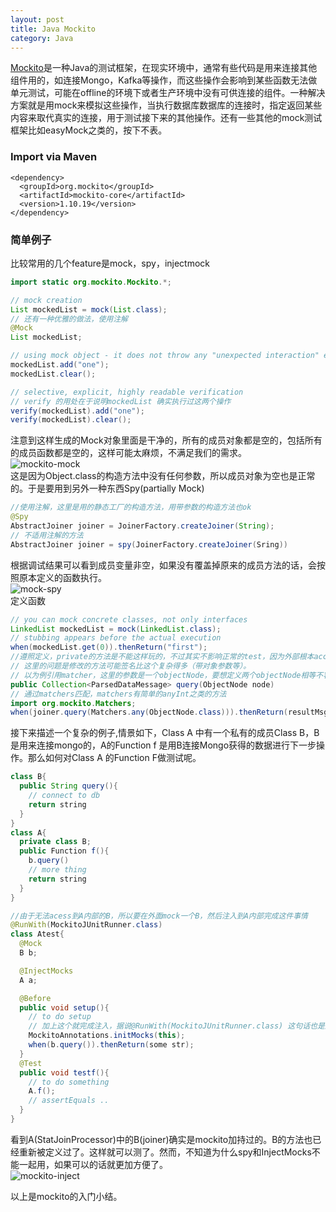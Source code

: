 ```yaml
---
layout: post
title: Java Mockito
category: Java
---
```


[Mockito](http://mockito.org/)是一种Java的测试框架，在现实环境中，通常有些代码是用来连接其他组件用的，如连接Mongo，Kafka等操作，而这些操作会影响到某些函数无法做单元测试，可能在offline的环境下或者生产环境中没有可供连接的组件。一种解决方案就是用mock来模拟这些操作，当执行数据库数据库的连接时，指定返回某些内容来取代真实的连接，用于测试接下来的其他操作。还有一些其他的mock测试框架比如easyMock之类的，按下不表。

### Import via Maven
```
<dependency>
  <groupId>org.mockito</groupId>
  <artifactId>mockito-core</artifactId>
  <version>1.10.19</version>
</dependency>
```

### 简单例子
比较常用的几个feature是mock，spy，injectmock  

```Java  
import static org.mockito.Mockito.*;  

// mock creation  
List mockedList = mock(List.class);  
// 还有一种优雅的做法，使用注解  
@Mock  
List mockedList;  

// using mock object - it does not throw any "unexpected interaction" exception  
mockedList.add("one");  
mockedList.clear();  

// selective, explicit, highly readable verification  
// verify 的用处在于说明mockedList 确实执行过这两个操作  
verify(mockedList).add("one");  
verify(mockedList).clear();  
```  
注意到这样生成的Mock对象里面是干净的，所有的成员对象都是空的，包括所有的成员函数都是空的，这样可能太麻烦，不满足我们的需求。  
![mockito-mock][mockito-mock-png]  
这是因为Object.class的构造方法中没有任何参数，所以成员对象为空也是正常的。于是要用到另外一种东西Spy(partially Mock)  

```Java
//使用注解，这里是用的静态工厂的构造方法，用带参数的构造方法也ok
@Spy  
AbstractJoiner joiner = JoinerFactory.createJoiner(String);  
// 不适用注解的方法
AbstractJoiner joiner = spy(JoinerFactory.createJoiner(Sring))  
```
根据调试结果可以看到成员变量非空，如果没有覆盖掉原来的成员方法的话，会按照原本定义的函数执行。  
![mock-spy][mockito-spy-png]  
定义函数

```Java
// you can mock concrete classes, not only interfaces  
LinkedList mockedList = mock(LinkedList.class);  
// stubbing appears before the actual execution  
when(mockedList.get(0)).thenReturn("first");  
//遵照定义，private的方法是不能这样玩的，不过其实不影响正常的test，因为外部根本access不到这个方法。
// 这里的问题是修改的方法可能签名比这个复杂得多（带对象参数等）。
// 以为例引用matcher，这里的参数是一个objectNode，要想定义两个objectNode相等不容易，最好的方法是忽略参数是否相等，只要class相同就好  
public Collection<ParsedDataMessage> query(ObjectNode node)
// 通过matchers匹配，matchers有简单的anyInt之类的方法
import org.mockito.Matchers;  
when(joiner.query(Matchers.any(ObjectNode.class))).thenReturn(resultMsgs);  
```
接下来描述一个复杂的例子,情景如下，Class A 中有一个私有的成员Class B，B是用来连接mongo的，A的Function f 是用B连接Mongo获得的数据进行下一步操作。那么如何对Class A 的Function F做测试呢。

```Java
class B{  
  public String query(){  
    // connect to db  
    return string  
  }  
}  
class A{  
  private class B;  
  public Function f(){  
    b.query()  
    // more thing  
    return string  
  }  
}  

//由于无法acess到A内部的B，所以要在外面mock一个B，然后注入到A内部完成这件事情
@RunWith(MockitoJUnitRunner.class)  
class Atest{
  @Mock
  B b;

  @InjectMocks
  A a;

  @Before  
  public void setup(){  
    // to do setup
    // 加上这个就完成注入，据说@RunWith(MockitoJUnitRunner.class) 这句话也是这个作用，但是我亲测不行。不晓得为啥
    MockitoAnnotations.initMocks(this);
    when(b.query()).thenReturn(some str);  
  }  
  @Test  
  public void testf(){  
    // to do something
    A.f();  
    // assertEquals ..
  }  
}
```

看到A(StatJoinProcessor)中的B(joiner)确实是mockito加持过的。B的方法也已经重新被定义过了。这样就可以测了。然而，不知道为什么spy和InjectMocks不能一起用，如果可以的话就更加方便了。  
![mockito-inject][mockito-inject]

以上是mockito的入门小结。

[mockito-inject]: http://7xpv97.com1.z0.glb.clouddn.com/mockito-mock.png
[mockito-mock-png]: http://7xpv97.com1.z0.glb.clouddn.com/mockito-mock.png
[mockito-spy-png]: http://7xpv97.com1.z0.glb.clouddn.com/mockito-inject.png

